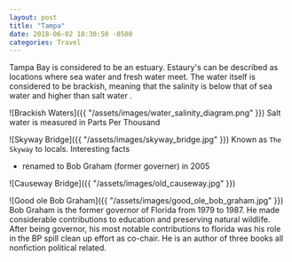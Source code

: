 ```yaml
---
layout: post
title: "Tampa" 
date: 2018-06-02 18:30:50 -0500
categories: Travel 
---
```


Tampa Bay is considered to be an estuary. Estaury's can be described as locations where sea water and fresh water meet. The water itself is considered to be brackish, meaning that the salinity is below that of sea water and higher than salt water .

![Brackish Waters]({{ "/assets/images/water_salinity_diagram.png" }})
Salt water is measured in Parts Per Thousand

![Skyway Bridge]({{ "/assets/images/skyway_bridge.jpg" }})
Known as `The Skyway` to locals. Interesting facts
- renamed to Bob Graham (former governer) in 2005


![Causeway Bridge]({{ "/assets/images/old_causeway.jpg" }})

![Good ole Bob Graham]({{ "/assets/images/good_ole_bob_graham.jpg" }})
Bob Graham is the former governor of Florida from 1979 to 1987. He made considerable contributions to education and preserving natural wildlife. After being governor, his most notable contributions to florida was his role in the BP spill clean up effort as co-chair. He is an author of three books all nonfiction political related. 

